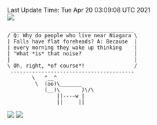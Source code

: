 Last Update Time: 
Tue Apr 20 03:09:08 UTC 2021
<br>![](https://img.shields.io/badge/%E5%A4%A7%E5%AE%B6-%E5%AE%89%E5%AE%89-green)<br>
```
 ________________________________________
/ Q: Why do people who live near Niagara \
| Falls have flat foreheads? A: Because  |
| every morning they wake up thinking    |
| "What *is* that noise?                 |
|                                        |
\ Oh, right, *of course*!                /
 ----------------------------------------
        \   ^__^
         \  (oo)\_______
            (__)\       )\/\
                ||----w |
                ||     ||
```
![](https://github-readme-stats.vercel.app/api?username=chenlitw)
![](https://github-readme-stats.vercel.app/api/top-langs/?username=chenlitw)
